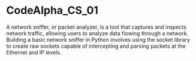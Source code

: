 # CodeAlpha_CS_01
 A network sniffer, or packet analyzer, is a tool that captures and inspects network traffic, allowing users to analyze data flowing through a network. Building a basic network sniffer in Python involves using the socket library to create raw sockets capable of intercepting and parsing packets at the Ethernet and IP levels.
